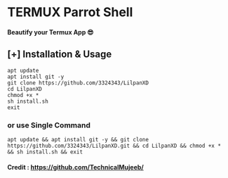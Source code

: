 # TERMUX Parrot Shell 
#### Beautify your Termux App 😎

## [+] Installation & Usage
```
apt update
apt install git -y
git clone https://github.com/3324343/LilpanXD
cd LilpanXD
chmod +x *
sh install.sh
exit
```
### or use Single Command
```
apt update && apt install git -y && git clone https://github.com/3324343/LilpanXD.git && cd LilpanXD && chmod +x * && sh install.sh && exit
```

#### Credit : https://github.com/TechnicalMujeeb/

